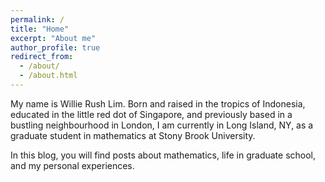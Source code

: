 ```yaml
---
permalink: /
title: "Home"
excerpt: "About me"
author_profile: true
redirect_from:
  - /about/
  - /about.html
---
```


My name is Willie Rush Lim. Born and raised in the tropics of Indonesia, educated in the little red dot of Singapore, and previously based in a bustling neighbourhood in London, I am currently in Long Island, NY, as a graduate student in mathematics at Stony Brook University.

In this blog, you will find posts about mathematics, life in graduate school, and my personal experiences.
